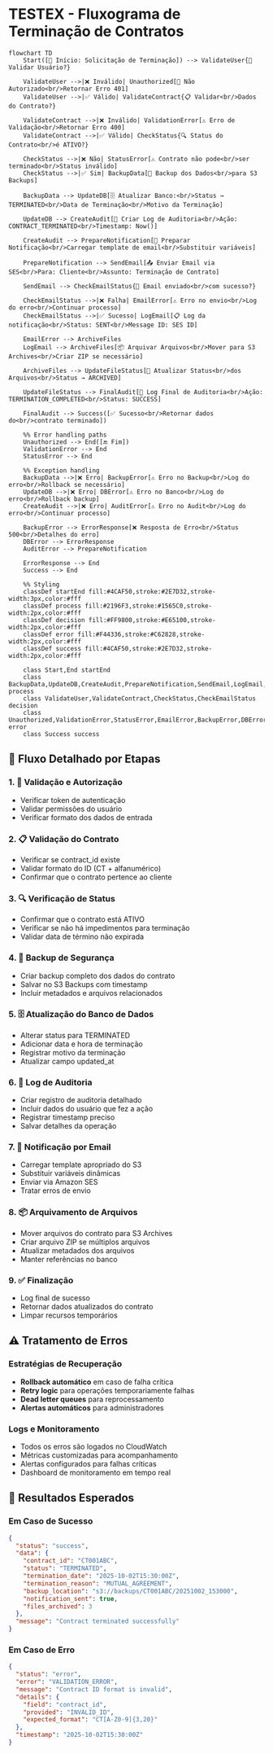 # TESTEX - Fluxograma de Terminação de Contratos

```mermaid
flowchart TD
    Start([🚀 Início: Solicitação de Terminação]) --> ValidateUser{🔐 Validar Usuário?}
    
    ValidateUser -->|❌ Inválido| Unauthorized[🚫 Não Autorizado<br/>Retornar Erro 401]
    ValidateUser -->|✅ Válido| ValidateContract{📋 Validar<br/>Dados do Contrato?}
    
    ValidateContract -->|❌ Inválido| ValidationError[⚠️ Erro de Validação<br/>Retornar Erro 400]
    ValidateContract -->|✅ Válido| CheckStatus{🔍 Status do Contrato<br/>é ATIVO?}
    
    CheckStatus -->|❌ Não| StatusError[⚠️ Contrato não pode<br/>ser terminado<br/>Status inválido]
    CheckStatus -->|✅ Sim| BackupData[💾 Backup dos Dados<br/>para S3 Backups]
    
    BackupData --> UpdateDB[🗄️ Atualizar Banco:<br/>Status → TERMINATED<br/>Data de Terminação<br/>Motivo da Terminação]
    
    UpdateDB --> CreateAudit[📝 Criar Log de Auditoria<br/>Ação: CONTRACT_TERMINATED<br/>Timestamp: Now()]
    
    CreateAudit --> PrepareNotification[📧 Preparar Notificação<br/>Carregar template de email<br/>Substituir variáveis]
    
    PrepareNotification --> SendEmail[📤 Enviar Email via SES<br/>Para: Cliente<br/>Assunto: Terminação de Contrato]
    
    SendEmail --> CheckEmailStatus{📧 Email enviado<br/>com sucesso?}
    
    CheckEmailStatus -->|❌ Falha| EmailError[⚠️ Erro no envio<br/>Log do erro<br/>Continuar processo]
    CheckEmailStatus -->|✅ Sucesso| LogEmail[📋 Log da notificação<br/>Status: SENT<br/>Message ID: SES ID]
    
    EmailError --> ArchiveFiles
    LogEmail --> ArchiveFiles[📦 Arquivar Arquivos<br/>Mover para S3 Archives<br/>Criar ZIP se necessário]
    
    ArchiveFiles --> UpdateFileStatus[📁 Atualizar Status<br/>dos Arquivos<br/>Status → ARCHIVED]
    
    UpdateFileStatus --> FinalAudit[📝 Log Final de Auditoria<br/>Ação: TERMINATION_COMPLETED<br/>Status: SUCCESS]
    
    FinalAudit --> Success([✅ Sucesso<br/>Retornar dados do<br/>contrato terminado])
    
    %% Error handling paths
    Unauthorized --> End([🔚 Fim])
    ValidationError --> End
    StatusError --> End
    
    %% Exception handling
    BackupData -->|❌ Erro| BackupError[⚠️ Erro no Backup<br/>Log do erro<br/>Rollback se necessário]
    UpdateDB -->|❌ Erro| DBError[⚠️ Erro no Banco<br/>Log do erro<br/>Rollback backup]
    CreateAudit -->|❌ Erro| AuditError[⚠️ Erro no Audit<br/>Log do erro<br/>Continuar processo]
    
    BackupError --> ErrorResponse[❌ Resposta de Erro<br/>Status 500<br/>Detalhes do erro]
    DBError --> ErrorResponse
    AuditError --> PrepareNotification
    
    ErrorResponse --> End
    Success --> End
    
    %% Styling
    classDef startEnd fill:#4CAF50,stroke:#2E7D32,stroke-width:3px,color:#fff
    classDef process fill:#2196F3,stroke:#1565C0,stroke-width:2px,color:#fff
    classDef decision fill:#FF9800,stroke:#E65100,stroke-width:2px,color:#fff
    classDef error fill:#F44336,stroke:#C62828,stroke-width:2px,color:#fff
    classDef success fill:#4CAF50,stroke:#2E7D32,stroke-width:2px,color:#fff
    
    class Start,End startEnd
    class BackupData,UpdateDB,CreateAudit,PrepareNotification,SendEmail,LogEmail,ArchiveFiles,UpdateFileStatus,FinalAudit process
    class ValidateUser,ValidateContract,CheckStatus,CheckEmailStatus decision
    class Unauthorized,ValidationError,StatusError,EmailError,BackupError,DBError,AuditError,ErrorResponse error
    class Success success
```

## 🔄 Fluxo Detalhado por Etapas

### 1. 🔐 **Validação e Autorização**
- Verificar token de autenticação
- Validar permissões do usuário
- Verificar formato dos dados de entrada

### 2. 📋 **Validação do Contrato**
- Verificar se contract_id existe
- Validar formato do ID (CT + alfanumérico)
- Confirmar que o contrato pertence ao cliente

### 3. 🔍 **Verificação de Status**
- Confirmar que o contrato está ATIVO
- Verificar se não há impedimentos para terminação
- Validar data de término não expirada

### 4. 💾 **Backup de Segurança**
- Criar backup completo dos dados do contrato
- Salvar no S3 Backups com timestamp
- Incluir metadados e arquivos relacionados

### 5. 🗄️ **Atualização do Banco de Dados**
- Alterar status para TERMINATED
- Adicionar data e hora de terminação
- Registrar motivo da terminação
- Atualizar campo updated_at

### 6. 📝 **Log de Auditoria**
- Criar registro de auditoria detalhado
- Incluir dados do usuário que fez a ação
- Registrar timestamp preciso
- Salvar detalhes da operação

### 7. 📧 **Notificação por Email**
- Carregar template apropriado do S3
- Substituir variáveis dinâmicas
- Enviar via Amazon SES
- Tratar erros de envio

### 8. 📦 **Arquivamento de Arquivos**
- Mover arquivos do contrato para S3 Archives
- Criar arquivo ZIP se múltiplos arquivos
- Atualizar metadados dos arquivos
- Manter referências no banco

### 9. ✅ **Finalização**
- Log final de sucesso
- Retornar dados atualizados do contrato
- Limpar recursos temporários

## ⚠️ **Tratamento de Erros**

### **Estratégias de Recuperação**
- **Rollback automático** em caso de falha crítica
- **Retry logic** para operações temporariamente falhas
- **Dead letter queues** para reprocessamento
- **Alertas automáticos** para administradores

### **Logs e Monitoramento**
- Todos os erros são logados no CloudWatch
- Métricas customizadas para acompanhamento
- Alertas configurados para falhas críticas
- Dashboard de monitoramento em tempo real

## 🎯 **Resultados Esperados**

### **Em Caso de Sucesso**
```json
{
  "status": "success",
  "data": {
    "contract_id": "CT001ABC",
    "status": "TERMINATED",
    "termination_date": "2025-10-02T15:30:00Z",
    "termination_reason": "MUTUAL_AGREEMENT",
    "backup_location": "s3://backups/CT001ABC/20251002_153000",
    "notification_sent": true,
    "files_archived": 3
  },
  "message": "Contract terminated successfully"
}
```

### **Em Caso de Erro**
```json
{
  "status": "error",
  "error": "VALIDATION_ERROR",
  "message": "Contract ID format is invalid",
  "details": {
    "field": "contract_id",
    "provided": "INVALID_ID",
    "expected_format": "CT[A-Z0-9]{3,20}"
  },
  "timestamp": "2025-10-02T15:30:00Z"
}
```